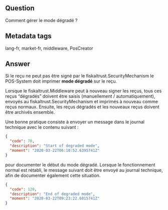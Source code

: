 ## Question
Comment gérer le mode dégradé ?

## Metadata tags
lang-fr, market-fr, middleware, PosCreator

## Answer
Si le reçu ne peut pas être signé par le fiskaltrust.SecurityMechanism le POS-System doit imprimer **mode dégradé** sur le reçu.

Lorsque le fiskaltrust.Middleware peut à nouveau signer les reçus, tous ces reçus “dégradés” doivent être saisis (manuellement / automatiquement), envoyés au fiskaltrust.SecurityMechanism et imprimés à nouveau comme reçus normaux. Ensuite, les reçus dégradés et les nouveaux reçus doivent être archivés ensemble.

Une bonne pratique consiste à envoyer un message dans le journal technique avec le contenu suivant :

```JSON
{
  "code": 70,
  "description": "Start of degraded mode",
  "moment": "2020-03-22T06:10:52.6395741Z"
}
```

pour documenter le début du mode dégradé. Lorsque le fonctionnement normal est rétabli, le message suivant doit être envoyé au journal technique, afin de documenter également cette situation.

```JSON
{
  "code": 120,
  "description": "End of degraded mode",
  "moment": "2020-03-22T09:23:22.6015741Z"
}
```
